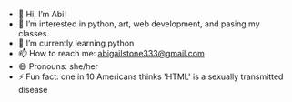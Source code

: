 - 👋 Hi, I’m Abi!
- 👀 I’m interested in python, art, web development, and pasing my classes.
- 🌱 I’m currently learning python
- 📫 How to reach me: abigailstone333@gmail.com
- 😄 Pronouns: she/her
- ⚡ Fun fact: one in 10 Americans thinks 'HTML' is a sexually transmitted disease
<!--- 💞️ I’m looking to collaborate on -->
<!---
Abigail-fs/Abigail-fs is a ✨ special ✨ repository because its `README.md` (this file) appears on your GitHub profile.
You can click the Preview link to take a look at your changes.
--->
